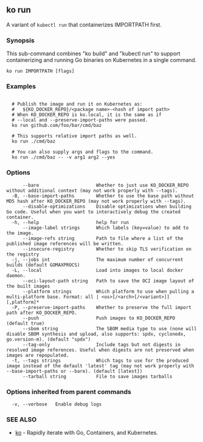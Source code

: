 ## ko run

A variant of `kubectl run` that containerizes IMPORTPATH first.

### Synopsis

This sub-command combines "ko build" and "kubectl run" to support containerizing and running Go binaries on Kubernetes in a single command.

```
ko run IMPORTPATH [flags]
```

### Examples

```

  # Publish the image and run it on Kubernetes as:
  #   ${KO_DOCKER_REPO}/<package name>-<hash of import path>
  # When KO_DOCKER_REPO is ko.local, it is the same as if
  # --local and --preserve-import-paths were passed.
  ko run github.com/foo/bar/cmd/baz

  # This supports relative import paths as well.
  ko run ./cmd/baz

  # You can also supply args and flags to the command.
  ko run ./cmd/baz -- -v arg1 arg2 --yes
```

### Options

```
      --bare                     Whether to just use KO_DOCKER_REPO without additional context (may not work properly with --tags).
  -B, --base-import-paths        Whether to use the base path without MD5 hash after KO_DOCKER_REPO (may not work properly with --tags).
      --disable-optimizations    Disable optimizations when building Go code. Useful when you want to interactively debug the created container.
  -h, --help                     help for run
      --image-label strings      Which labels (key=value) to add to the image.
      --image-refs string        Path to file where a list of the published image references will be written.
      --insecure-registry        Whether to skip TLS verification on the registry
  -j, --jobs int                 The maximum number of concurrent builds (default GOMAXPROCS)
  -L, --local                    Load into images to local docker daemon.
      --oci-layout-path string   Path to save the OCI image layout of the built images
      --platform strings         Which platform to use when pulling a multi-platform base. Format: all | <os>[/<arch>[/<variant>]][,platform]*
  -P, --preserve-import-paths    Whether to preserve the full import path after KO_DOCKER_REPO.
      --push                     Push images to KO_DOCKER_REPO (default true)
      --sbom string              The SBOM media type to use (none will disable SBOM synthesis and upload, also supports: spdx, cyclonedx, go.version-m). (default "spdx")
      --tag-only                 Include tags but not digests in resolved image references. Useful when digests are not preserved when images are repopulated.
  -t, --tags strings             Which tags to use for the produced image instead of the default 'latest' tag (may not work properly with --base-import-paths or --bare). (default [latest])
      --tarball string           File to save images tarballs
```

### Options inherited from parent commands

```
  -v, --verbose   Enable debug logs
```

### SEE ALSO

* [ko](ko.md)	 - Rapidly iterate with Go, Containers, and Kubernetes.

